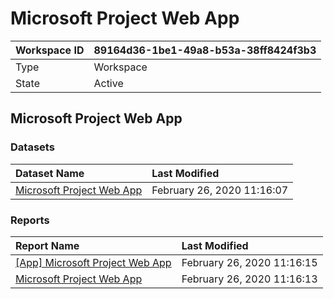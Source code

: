 



# Microsoft Project Web App

|Workspace ID|89164d36-1be1-49a8-b53a-38ff8424f3b3|
| :--- | :--- |
|Type|Workspace|
|State|Active|

## Microsoft Project Web App

### Datasets

|Dataset Name|Last Modified|
| :--- | :--- |
|[Microsoft Project Web App](../Datasets/Microsoft-Project-Web-App.md)|February 26, 2020 11:16:07|

### Reports

|Report Name|Last Modified|
| :--- | :--- |
|[[App] Microsoft Project Web App](../Reports/[App]-Microsoft-Project-Web-App.md)|February 26, 2020 11:16:15|
|[Microsoft Project Web App](../Reports/Microsoft-Project-Web-App.md)|February 26, 2020 11:16:13|
